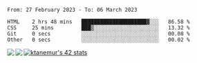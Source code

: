 <!--START_SECTION:waka-->

```text
From: 27 February 2023 - To: 06 March 2023

HTML    2 hrs 48 mins   █████████████████████▓░░░   86.58 %
CSS     25 mins         ███▒░░░░░░░░░░░░░░░░░░░░░   13.32 %
Git     0 secs          ░░░░░░░░░░░░░░░░░░░░░░░░░   00.08 %
Other   0 secs          ░░░░░░░░░░░░░░░░░░░░░░░░░   00.02 %
```

<!--END_SECTION:waka-->
<a href="https://github.com/anuraghazra/github-readme-stats">
  <img align="left" src="https://github-readme-stats.vercel.app/api?username=Tanesan&count_private=true&show_icons=true" />
<img align="left" src="https://github-readme-stats.vercel.app/api/top-langs/?username=Tanesan" />
</a>

[![ktanemur's 42 stats](https://badge42.vercel.app/api/v2/cl1wslf6s002109l771rng2w8/stats?cursusId=21&coalitionId=62)](https://github.com/JaeSeoKim/badge42)

